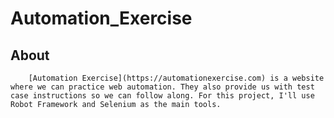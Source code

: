 # Automation_Exercise

## About
        [Automation Exercise](https://automationexercise.com) is a website where we can practice web automation. They also provide us with test case instructions so we can follow along. For this project, I'll use Robot Framework and Selenium as the main tools.

